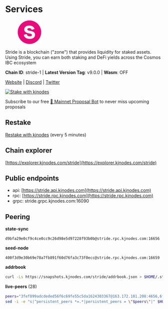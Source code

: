 # Services

<figure><img src="https://raw.githubusercontent.com/kj89/cosmos-images/main/logos/stride.png" alt=""><figcaption></figcaption></figure>

Stride is a blockchain ("zone") that provides liquidity for staked assets.  Using Stride, you can earn both staking and DeFi yields across the Cosmos IBC ecosystem

**Chain ID**: stride-1 | **Latest Version Tag**: v9.0.0 | **Wasm**: OFF

[Website](https://stride.zone) | [Discord](https://discord.gg/mzQZ8dAE7u) | [Twitter](https://twitter.com/stride_zone)

[![Stake with kjnodes](https://i.ibb.co/cr44Q8j/button-stake-with-kjnodes.png)](https://restake.app/stride/stridevaloper1j8gkhtllnp252l6g6zwzea30e7pvzqttr9768n)

Subscribe to our free [🤖 Mainnet Proposal Bot](https://t.me/kjnodes_proposal_bot) to never miss upcoming proposals

## Restake

[Restake with kjnodes](https://restake.app/stride/stridevaloper1j8gkhtllnp252l6g6zwzea30e7pvzqttr9768n) (every 5 minutes)
## Chain explorer
[https://explorer.kjnodes.com/stride](https://explorer.kjnodes.com/stride)

## Public endpoints

* api: [https://stride.api.kjnodes.com](https://stride.api.kjnodes.com)
* rpc: [https://stride.rpc.kjnodes.com](https://stride.rpc.kjnodes.com)
* grpc: stride.grpc.kjnodes.com:16090

## Peering

**state-sync**

```text
d9bfa29e0cf9c4ce0cc9c26d98e5d97228f93b0b@stride.rpc.kjnodes.com:16656
```

**seed-node**

```text
400f3d9e30b69e78a7fb891f60d76fa3c73f0ecc@stride.rpc.kjnodes.com:16659
```

**addrbook**
```bash
curl -Ls https://snapshots.kjnodes.com/stride/addrbook.json > $HOME/.stride/config/addrbook.json
```

**live-peers** (28)
```bash
peers="3fef899adcdeded56f6c69fe55c5da1624303367@163.172.101.208:4656,6fca686eca83017f3bb3055c3b58a2f8d476de8f@204.93.241.110:27652,018d66466cfd907d5cc166ba3d5df8958c96e80a@149.56.36.205:26656,1483ddbd1ba369c01d5496877314ed1b09bd9cc3@65.21.189.221:12256,9ed4a1c80960ae933551283eb8aef52468f6cfc7@65.109.106.169:26656,cc35475fe1f7c345af0ea8a692f3b4b41c8f12a2@116.202.36.240:10156,8385b1a396afa02e777740277ed7b731e092bf49@212.90.120.249:26656,6831d67983cf5ebcb44da01737ccd6ccbd15c08e@193.70.47.90:12256,ade7d4d0009c7725ee991b8c40a7f646f76bf1e3@149.102.140.108:26656,20f56a68a04eedc764b7e1b87b7032a50b9d4fe9@51.81.155.97:10456,d36ac7580cc8907a00b0add8c3b047caea6df4ed@107.155.67.202:26636,463b1dc6903455575079572fb23407be586f2a4b@185.16.39.37:26656,54672e848a31d2e7aeda35b8f2c320ad508c5550@128.199.141.132:26656,9ee75491e354965d8bfd8434aa093f8613bc1dce@65.108.238.103:12256,44e797771bff124693e63a8ec331d42873cf2ae2@95.217.202.49:35656,be546a9a1b8b664a32ad5f45fa1d4087b44e0f83@135.181.214.120:26656,04b797b5a56fb939a97a3c7d9c3230d09b85e8d7@93.189.30.118:26656,ea6a7b2f366bc343f0670f1673fd86001dd08eb0@65.108.122.246:26636,befab97d41e02ea4e759eda3de9e30e77b95b55b@35.193.66.50:26656,a3f95b0b15c31a68a7535f6068c4e14b95e90dcf@65.109.92.240:21016,ebc272824924ea1a27ea3183dd0b9ba713494f83@185.16.39.158:26886,d9bfa29e0cf9c4ce0cc9c26d98e5d97228f93b0b@65.109.88.38:16656,87a7a8cc67967d0ede5d68a1477c44a40a8705f7@108.165.178.242:26653,3023b940ec9a39661c95877cec99e17416dc2a17@51.89.6.150:21656,397642a08c683729c388559ece2eba06ad2f355c@65.108.9.164:12156,186cc57831ec3f1b44066bcf485a9f1f0796479a@77.37.176.99:26656,f93ce5616f45d6c20d061302519a5c2420e3475d@135.125.5.31:54356,3505b1ece40f94cab8f80cfe31f5106c028ccd05@185.193.17.40:12256"
sed -i -e "s|^persistent_peers *=.*|persistent_peers = \"$peers\"|" $HOME/.stride/config/config.toml
```

